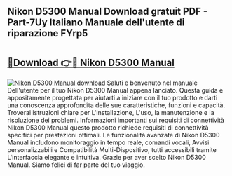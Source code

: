 ## Nikon D5300 Manual Download gratuit PDF - Part-7Uy Italiano Manuale dell'utente di riparazione FYrp5

# <h2><a href="http://dfeetn.blite.top/?on=Nikon+D5300+Manual">🔗Download 👉🔴 Nikon D5300 Manual</a></h2>

[![Nikon D5300 Manual download](https://i.imgur.com/lujVjoI.png)](http://dfeetn.blite.top/?on=Nikon+D5300+Manual)
Saluti e benvenuto nel manuale Dell'utente per il tuo Nikon D5300 Manual appena lanciato. Questa guida è appositamente progettata per aiutarti a iniziare con il tuo prodotto e darti una conoscenza approfondita delle sue caratteristiche, funzioni e capacità. Troverai istruzioni chiare per L'installazione, L'uso, la manutenzione e la risoluzione dei problemi. Informazioni importanti sui requisiti di connettività Nikon D5300 Manual questo prodotto richiede requisiti di connettività specifici per prestazioni ottimali. Le funzionalità avanzate di Nikon D5300 Manual includono monitoraggio in tempo reale, comandi vocali, Avvisi personalizzabili e Compatibilità Multi-Dispositivo, tutti accessibili tramite L'interfaccia elegante e intuitiva. Grazie per aver scelto Nikon D5300 Manual. Siamo felici di far parte del tuo viaggio.
